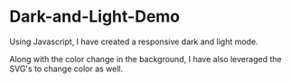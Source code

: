 # Dark-and-Light-Demo
Using Javascript, I have created a responsive dark and light mode.

Along with the color change in the background, I have also leveraged the SVG's to change color as well.
